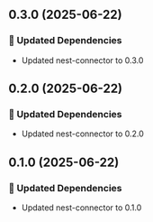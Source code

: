 ## 0.3.0 (2025-06-22)

### 🧱 Updated Dependencies

- Updated nest-connector to 0.3.0

## 0.2.0 (2025-06-22)

### 🧱 Updated Dependencies

- Updated nest-connector to 0.2.0

## 0.1.0 (2025-06-22)

### 🧱 Updated Dependencies

- Updated nest-connector to 0.1.0